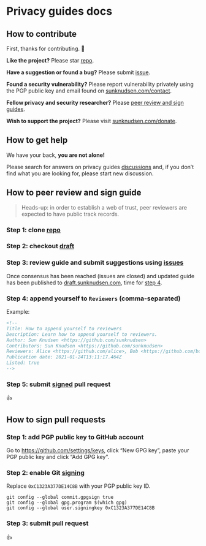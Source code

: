 <!--
Title: Privacy guides docs
Description: Learn how to contribute, get help, peer review and sign the reference material.
Author: Sun Knudsen <https://github.com/sunknudsen>
Publication date: 1970-01-01T00:00:00.000Z
Listed: false
-->

# Privacy guides docs

## How to contribute

First, thanks for contributing. 🙌

**Like the project?** Please star [repo](https://github.com/sunknudsen/privacy-guides).

**Have a suggestion or found a bug?** Please submit [issue](https://github.com/sunknudsen/privacy-guides/issues).

**Found a security vulnerability?** Please report vulnerability privately using the PGP public key and email found on [sunknudsen.com/contact](https://sunknudsen.com/contact).

**Fellow privacy and security researcher?** Please [peer review and sign guides](#how-to-peer-review-and-sign-guide).

**Wish to support the project?** Please visit [sunknudsen.com/donate](https://sunknudsen.com/donate).

## How to get help

We have your back, **you are not alone!**

Please search for answers on privacy guides [discussions](https://github.com/sunknudsen/privacy-guides/discussions) and, if you don’t find what you are looking for, please start new discussion.

## How to peer review and sign guide

> Heads-up: in order to establish a web of trust, peer reviewers are expected to have public track records.

### Step 1: clone [repo](https://github.com/sunknudsen/privacy-guides)

### Step 2: checkout [draft](https://github.com/sunknudsen/privacy-guides/tree/draft)

### Step 3: review guide and submit suggestions using [issues](https://github.com/sunknudsen/privacy-guides/issues)

Once consensus has been reached (issues are closed) and updated guide has been published to [draft.sunknudsen.com](https://draft.sunknudsen.com/), time for [step 4](#step-4-append-yourself-to-reviewers-comma-separated).

### Step 4: append yourself to `Reviewers` (comma-separated)

Example:

```markdown
<!--
Title: How to append yourself to reviewers
Description: Learn how to append yourself to reviewers.
Author: Sun Knudsen <https://github.com/sunknudsen>
Contributors: Sun Knudsen <https://github.com/sunknudsen>
Reviewers: Alice <https://github.com/alice>, Bob <https://github.com/bob>
Publication date: 2021-01-24T13:11:17.464Z
Listed: true
-->
```

### Step 5: submit [signed](#how-to-sign-pull-requests) pull request

👍

## How to sign pull requests

### Step 1: add PGP public key to GitHub account

Go to https://github.com/settings/keys, click “New GPG key”, paste your PGP public key and click “Add GPG key”.

### Step 2: enable Git [signing](https://git-scm.com/book/en/v2/Git-Tools-Signing-Your-Work)

Replace `0xC1323A377DE14C8B` with your PGP public key ID.

```shell
git config --global commit.gpgsign true
git config --global gpg.program $(which gpg)
git config --global user.signingkey 0xC1323A377DE14C8B
```

### Step 3: submit pull request

👍
